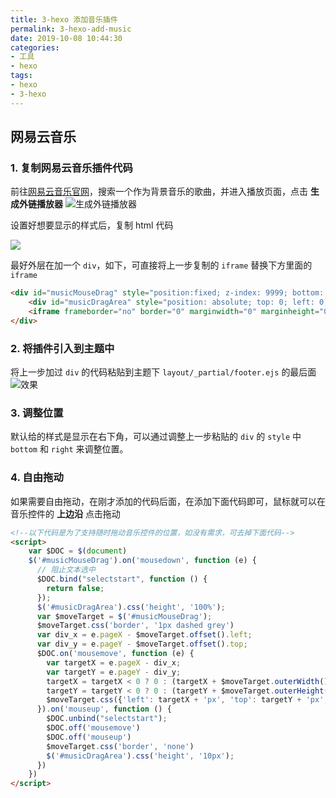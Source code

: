 ```yaml
---
title: 3-hexo 添加音乐插件
permalink: 3-hexo-add-music
date: 2019-10-08 10:44:30
categories:
- 工具
- hexo
tags:
- hexo
- 3-hexo
---
```


## 网易云音乐
### 1. 复制网易云音乐插件代码

前往[网易云音乐官网](https://music.163.com/)，搜索一个作为背景音乐的歌曲，并进入播放页面，点击 **生成外链播放器**
![生成外链播放器](https://i.loli.net/2019/10/08/RgSUj1i8vXNk5IP.png)

设置好想要显示的样式后，复制 html 代码

![](https://i.loli.net/2019/10/08/rbHRZEoB4mzip75.png)

最好外层在加一个 `div`，如下，可直接将上一步复制的 `iframe` 替换下方里面的 `iframe`
```html
<div id="musicMouseDrag" style="position:fixed; z-index: 9999; bottom: 0; right: 0;">
    <div id="musicDragArea" style="position: absolute; top: 0; left: 0; width: 100%;height: 10px;cursor: move; z-index: 10;"></div>
    <iframe frameborder="no" border="0" marginwidth="0" marginheight="0" width=330 height=86 src="//music.163.com/outchain/player?type=2&id=38592976&auto=1&height=66"></iframe>
</div>
```
### 2. 将插件引入到主题中

将上一步加过 `div` 的代码粘贴到主题下 `layout/_partial/footer.ejs` 的最后面
![效果](https://i.loli.net/2019/10/08/FRJOKxLECcvinmf.png)
### 3. 调整位置

默认给的样式是显示在右下角，可以通过调整上一步粘贴的 `div` 的 `style` 中 `bottom` 和 `right` 来调整位置。

### 4. 自由拖动

如果需要自由拖动，在刚才添加的代码后面，在添加下面代码即可，鼠标就可以在音乐控件的 **上边沿** 点击拖动

```html
<!--以下代码是为了支持随时拖动音乐控件的位置，如没有需求，可去掉下面代码-->
<script>
    var $DOC = $(document)
    $('#musicMouseDrag').on('mousedown', function (e) {
      // 阻止文本选中
      $DOC.bind("selectstart", function () {
        return false;
      });
      $('#musicDragArea').css('height', '100%');
      var $moveTarget = $('#musicMouseDrag');
      $moveTarget.css('border', '1px dashed grey')
      var div_x = e.pageX - $moveTarget.offset().left;
      var div_y = e.pageY - $moveTarget.offset().top;
      $DOC.on('mousemove', function (e) {
        var targetX = e.pageX - div_x;
        var targetY = e.pageY - div_y;
        targetX = targetX < 0 ? 0 : (targetX + $moveTarget.outerWidth() >= window.innerWidth) ? window.innerWidth - $moveTarget.outerWidth() : targetX;
        targetY = targetY < 0 ? 0 : (targetY + $moveTarget.outerHeight() >= window.innerHeight) ? window.innerHeight - $moveTarget.outerHeight() : targetY;
        $moveTarget.css({'left': targetX + 'px', 'top': targetY + 'px', 'bottom': 'inherit', 'right': 'inherit'})
      }).on('mouseup', function () {
        $DOC.unbind("selectstart");
        $DOC.off('mousemove')
        $DOC.off('mouseup')
        $moveTarget.css('border', 'none')
        $('#musicDragArea').css('height', '10px');
      })
    })
</script>
```

